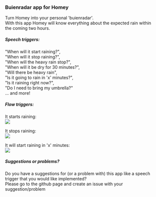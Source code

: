 ### Buienradar app for Homey  
Turn Homey into your personal 'buienradar'.  
With this app Homey will know everything about the expected rain within the coming two hours.


##### Speech triggers: 

"When will it start raining?",  
"When will it stop raining?",  
"When will the heavy rain stop?",  
"When will it be dry for 30 minutes?",  
"Will there be heavy rain",  
"Is it going to rain in 'x' minutes?",  
"Is it raining right now?",  
"Do I need to bring my umbrella?"  
... and more!

##### Flow triggers:  

It starts raining:  
![](http://i.imgur.com/hkUZZY1.png)

It stops raining:  
![](http://i.imgur.com/EYPQITe.png)

It will start raining in 'x' minutes:  
![](http://i.imgur.com/rq6ZrDH.png)

##### Suggestions or problems?
Do you have a suggestions for (or a problem with) this app like a speech trigger that you would like implemented?  
Please go to the github page and create an issue with your suggestion/problem